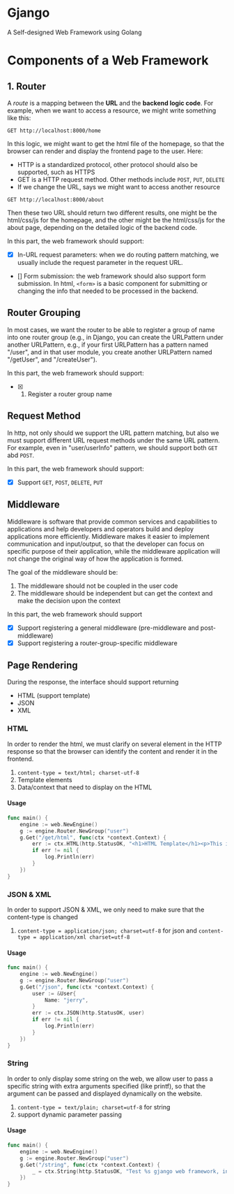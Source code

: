 # Gjango
A Self-designed Web Framework using Golang

# Components of a Web Framework
## 1. Router
A _route_ is a mapping between the **URL** and the **backend logic code**. For example, when we want to access a resource, we might write something like this:
```
GET http://localhost:8000/home
```

In this logic, we might want to get the html file of the homepage, so that the browser can render and display the frontend page to the user. Here:

- HTTP is a standardized protocol, other protocol should also be supported, such as HTTPS
- GET is a HTTP request method. Other methods include `POST`, `PUT`, `DELETE`
- If we change the URL, says we might want to access another resource

```
GET http://localhost:8000/about
```

Then these two URL should return two different results, one might be the html/css/js for the homepage, and the other might be the html/css/js for the about page, depending on the detailed logic of the backend code.

In this part, the web framework should support:

- [x] In-URL request parameters: when we do routing pattern matching, we usually include the request parameter in the request URL.
- [] Form submission: the web framework should also support form submission. In html, `<form>` is a basic component for submitting or changing the info that needed to be processed in the backend.

## Router Grouping
In most cases, we want the router to be able to register a group of name into one router group (e.g., in Django, you can create the URLPattern under another URLPattern, e.g., if your first URLPattern has a pattern named "/user", and in that user module, you create another URLPattern named "/getUser", and "/createUser").

In this part, the web framework should support:

- [x] 1. Register a router group name

## Request Method
In http, not only should we support the URL pattern matching, but also we must support different URL request methods under the same URL pattern. For example, even in "user/userInfo" pattern, we should support both `GET` abd `POST`. 

In this part, the web framework should support:

- [x] Support `GET`, `POST`, `DELETE`, `PUT`

## Middleware
Middleware is software that provide common services and capabilities to applications and help developers and operators build and deploy applications more efficiently. Middleware makes it easier to implement communication and input/output, so that the developer can focus on specific purpose of their application, while the middleware application will not change the original way of how the application is formed.

The goal of the middleware should be:

1. The middleware should not be coupled in the user code
2. The middleware should be independent but can get the context and make the decision upon the context

In this part, the web framework should support

- [x] Support registering a general middleware (pre-middleware and post-middleware)
- [x] Support registering a router-group-specific middleware

## Page Rendering
During the response, the interface should support returning

- HTML (support template)
- JSON
- XML

### HTML
In order to render the html, we must clarify on several element in the HTTP response so that the browser can identify the content and render it in the frontend.

1. `content-type = text/html; charset-utf-8`
2. Template elements
3. Data/context that need to display on the HTML

#### Usage
```go
func main() {
    engine := web.NewEngine()
    g := engine.Router.NewGroup("user")
    g.Get("/get/html", func(ctx *context.Context) {
        err := ctx.HTML(http.StatusOK, "<h1>HTML Template</h1><p>This is a template for html and test if the html is successfully returned and rendered</p>")
		if err != nil {
            log.Println(err)
        }   
    })
}
```

### JSON & XML
In order to support JSON & XML, we only need to make sure that the content-type is changed
1. `content-type = application/json; charset=utf-8` for json and `content-type = application/xml charset=utf-8`

#### Usage
```go
func main() {
    engine := web.NewEngine()
    g := engine.Router.NewGroup("user")
    g.Get("/json", func(ctx *context.Context) {
        user := &User{
            Name: "jerry",
        }
		err := ctx.JSON(http.StatusOK, user)
        if err != nil {
            log.Println(err)
        }
	})
}
```

### String
In order to only display some string on the web, we allow user to pass a specific string with extra arguments specified (like printf), so that the argument can be passed and displayed dynamically on the website.
1. `content-type = text/plain; charset=utf-8` for string
2. support dynamic parameter passing

#### Usage
```go
func main() {
    engine := web.NewEngine()
    g := engine.Router.NewGroup("user")
    g.Get("/string", func(ctx *context.Context) {
        _ = ctx.String(http.StatusOK, "Test %s gjango web framework, int can also be passed: %d", "self-designed", 1)
	})
}
```
